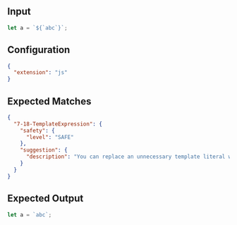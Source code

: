
## Input
```javascript input
let a = `${`abc`}`;
```

## Configuration
```json configuration
{
  "extension": "js"
}
```

## Expected Matches
```json expected matches
{
  "7-18-TemplateExpression": {
    "safety": {
      "level": "SAFE"
    },
    "suggestion": {
      "description": "You can replace an unnecessary template literal with its inner expression."
    }
  }
}
```

## Expected Output
```javascript expected output
let a = `abc`;
```
